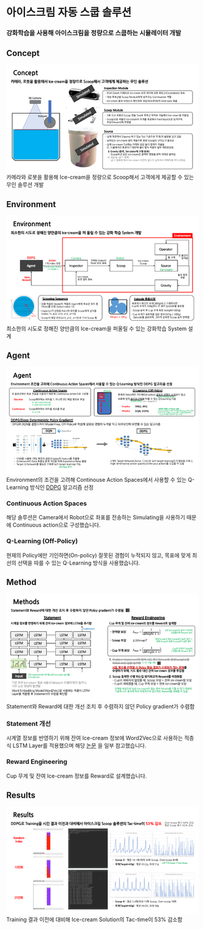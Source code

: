 # 아이스크림 자동 스쿱 솔루션
### 강화학습을 사용해 아이스크림을 정량으로 스쿱하는 시뮬레이터 개발

## Concept
![concept.png](presentations/concept.png)
카메라와 로봇을 활용해 Ice-cream을 정량으로 Scoop해서 고객에게 제공할 수 있는 무인 솔루션 개발

## Environment
![environment.png](presentations/environment.png)
최소한의 시도로 정해진 양만큼의 Ice-cream을 퍼올릴 수 있는 강화학습 System 설계

## Agent
![agent.png](presentations/agent.png)
Environment의 조건을 고려해 Continouse Action Spaces에서 사용할 수 있는 Q-Learning 방식인 [DDPG](https://arxiv.org/pdf/1509.02971.pdf) 알고리즘 선정

### Continuous Action Spaces
해당 솔루션은 Camera에서 Robot으로 좌표를 전송하는 Simulating을 사용하기 때문에 Continuous action으로 구성했습니다.

### Q-Learning (Off-Policy)
현재의 Policy에만 기인하면(On-policy) 잘못된 경험이 누적되지 않고, 목표에 맞게 최선의 선택을 따를 수 있는 Q-Learning 방식을 사용했습니다.

## Method
![method.png](presentations/method.png)
Statement와 Reward에 대한 개선 조치 후 수렴하지 않던 Policy gradient가 수렴함

### Statement 개선
시계열 정보를 반영하기 위해 잔여 Ice-cream 정보에 Word2Vec으로 사용하는 적층식 LSTM Layer를 적용했으며 해당 [논문](https://arxiv.org/abs/1707.07338) 을 일부 참고했습니다.

### Reward Engineering
Cup 무게 및 잔여 Ice-cream 정보를 Reward로 설계했습니다.

## Results
![results](presentations/results.png)
Training 결과 이전에 대비해 Ice-cream Solution의 Tac-time이 53% 감소함
